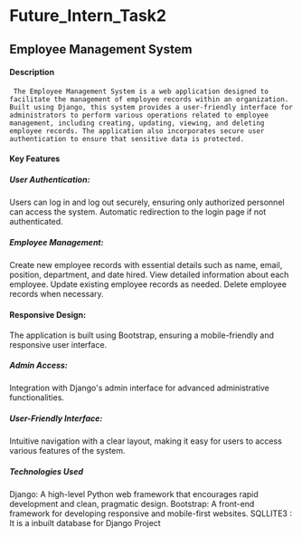 # Future_Intern_Task2

## Employee Management System

#### Description
     The Employee Management System is a web application designed to facilitate the management of employee records within an organization. Built using Django, this system provides a user-friendly interface for administrators to perform various operations related to employee management, including creating, updating, viewing, and deleting employee records. The application also incorporates secure user authentication to ensure that sensitive data is protected.

#### Key Features
##### User Authentication:

Users can log in and log out securely, ensuring only authorized personnel can access the system.
Automatic redirection to the login page if not authenticated.

##### Employee Management:

Create new employee records with essential details such as name, email, position, department, and date hired.
View detailed information about each employee.
Update existing employee records as needed.
Delete employee records when necessary.

#### Responsive Design:

The application is built using Bootstrap, ensuring a mobile-friendly and responsive user interface.

##### Admin Access:

Integration with Django's admin interface for advanced administrative functionalities.

##### User-Friendly Interface:

Intuitive navigation with a clear layout, making it easy for users to access various features of the system.

##### Technologies Used
Django: A high-level Python web framework that encourages rapid development and clean, pragmatic design.
Bootstrap: A front-end framework for developing responsive and mobile-first websites.
SQLLITE3 : It is a inbuilt database for Django Project
